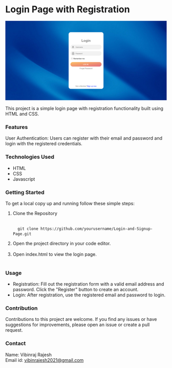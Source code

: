 # Login Page with Registration

![Banner](https://github.com/VibinrajRajesh/Login-and-Signup-Page/blob/main/Banner.png)

<p>This project is a simple login page with registration functionality built using HTML and CSS.</p>

### Features
<p>User Authentication: Users can register with their email and password and login with the registered credentials.</p>

### Technologies Used
<ul>
  <li>HTML</li>
  <li>CSS</li>
  <li>Javascript</li>
</ul>

### Getting Started
<p>To get a local copy up and running follow these simple steps:</p>
<ol>
  <li>Clone the Repository</li><br>
  
  ```
    git clone https://github.com/yourusername/Login-and-Signup-Page.git
  ```
  <li>Open the project directory in your code editor.</li><br>
  <li>Open index.html to view the login page.</li><br>
</ol>

### Usage
<ul>
  <li>Registration: Fill out the registration form with a valid email address and password. Click the "Register" button to create an account.</li>
  <li>Login: After registration, use the registered email and password to login.</li>
</ul>

### Contribution
<p>Contributions to this project are welcome. If you find any issues or have suggestions for improvements, please open an issue or create a pull request.</p>

### Contact

Name: Vibinraj Rajesh <br>
Email id: vibinrajesh2021@gmail.com

